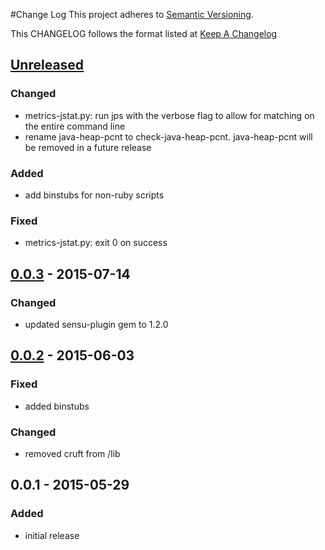 #Change Log
This project adheres to [Semantic Versioning](http://semver.org/).

This CHANGELOG follows the format listed at [Keep A Changelog](http://keepachangelog.com/)

## [Unreleased]
### Changed
- metrics-jstat.py: run jps with the verbose flag to allow for matching on the entire command line
- rename java-heap-pcnt to check-java-heap-pcnt. java-heap-pcnt will be removed in a future release

### Added
- add binstubs for non-ruby scripts

### Fixed
- metrics-jstat.py: exit 0 on success

## [0.0.3] - 2015-07-14
### Changed
- updated sensu-plugin gem to 1.2.0

## [0.0.2] - 2015-06-03
### Fixed
- added binstubs

### Changed
- removed cruft from /lib

## 0.0.1 - 2015-05-29

### Added
- initial release

[Unreleased]: https://github.com/sensu-plugins/sensu-plugins-java/compare/0.0.3...HEAD
[0.0.3]: https://github.com/sensu-plugins/sensu-plugins-java/compare/0.0.2...0.0.3
[0.0.2]: https://github.com/sensu-plugins/sensu-plugins-java/compare/0.0.1...0.0.2
